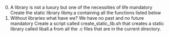 0. A library is not a luxury but one of the necessities of life
mandatory
Create the static library libmy.a containing all the functions listed below
1. Without libraries what have we? We have no past and no future
mandatory
Create a script called create_static_lib.sh that creates a static library called liball.a from all the .c files that are in the current directory.
